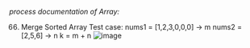 *process documentation of Array:*

66. Merge Sorted Array
    Test case:
    nums1 = [1,2,3,0,0,0] -> m
    nums2 = [2,5,6] -> n
    k = m + n
    ![image](https://github.com/user-attachments/assets/ccf0c578-1d09-47a6-9495-037dc7bd4c6a)


